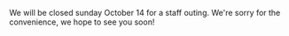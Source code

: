We will be closed sunday October 14 for a staff outing. We're sorry for the convenience, we hope to see you soon!